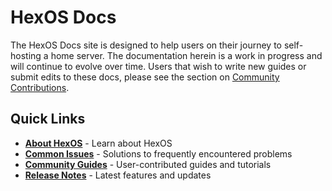 # HexOS Docs

The HexOS Docs site is designed to help users on their journey to self-hosting a home server.  The documentation herein is a work in progress and will continue to evolve over time.  Users that wish to write new guides or submit edits to these docs, please see the section on [Community Contributions](/community/#improve-documentation).

## Quick Links

- [**About HexOS**](/getting-started/about-hexos/) - Learn about HexOS
- [**Common Issues**](/troubleshooting/common-issues/) - Solutions to frequently encountered problems
- [**Community Guides**](/community/community-guides/) - User-contributed guides and tutorials
- [**Release Notes**](/release-notes/command-deck/) - Latest features and updates

